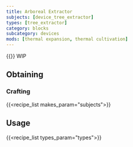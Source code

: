 ```yaml
---
title: Arboreal Extractor
subjects: [device_tree_extractor]
types: [tree_extractor]
category: blocks
subcategory: devices
mods: [thermal expansion, thermal cultivation]
---
```



{{<multiblock data_path="docs.1,16.multiblocks.tree_extractor">}}
WIP

Obtaining
---------

### Crafting
{{<recipe_list makes_param="subjects">}}

Usage
-----

{{<recipe_list types_param="types">}}